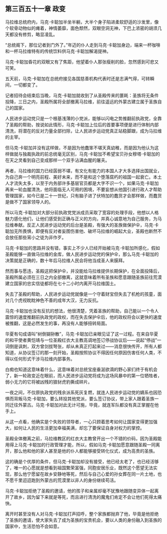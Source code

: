 ## 第三百五十一章 政变
马拉维总统府内，马克·卡聪加半坐半躺，大半个身子陷进柔软舒适的沙发里，像个软骨动物似的瘫着，神情萎靡，面色颓然，双眼空洞无神，下巴上浓密的胡须几天都没有修剪，略显凌乱。

“总统阁下，那位记者到门外了。”年迈的仆人走到马克·卡聪加身边，端来一杯咖啡和一杯马拉维特有的传统饮料供马克·卡聪加解渴提神。

马克·卡聪加昏花的双眼又有了焦距，他望着仆人那张瘦削的脸，忽然感到可悲又可笑。

五天前，马克·卡聪加在总统府接见各国慈善机构代表时还是志满气得，可转瞬间，一切都变了。

记者招待会结束后当晚，马克·卡聪加就收到了从圣殿传来的噩耗：圣族将无条件投降，三日之内，圣殿所属将全部撤离马拉维，前往遥远的外蒙古建立属于圣族自己的国家。

人民进步运动党只是一个根基浅薄的小党派，能够以闪电之势推翻前执政党，全靠了圣殿的帮助，按说如此情形，马克·卡聪加上位后的首要事项便是进行体制内部清洗，将潜在的反对力量全部扫除，让人民进步运动党真正站稳脚跟，成为马拉维的主宰。

但马克·卡聪加并没有这样做，不是因为他蠢笨不堪天真幼稚，而是因为他认为这样做就与独裁执政的前总统毫无区别，马克·卡聪加不希望宝贝孙女穆塔·卡聪加的在天之灵看到自己变成那样一个双手沾满血腥的屠夫。

再者，马拉维的国力已经孱弱不堪，有文化有能力的本国人才大多选择出国就业，为自己奔一个明亮前程、美好未来，而不是和这个堕落腐朽的祖国一起衰亡。本土人才流失太多，以至于内务部许多基层官员都是大字不识一个，如果马克·卡聪加再来一轮血腥清洗，他将面临无人可用的困境，不要妄想从他国引进行政人才帮助管理国家，如今已是二十一世纪，只有脑子进了伏特加的蠢货才会那样做，而蠢货是做不了国家领导人的。

所以马克·卡聪加对大部分前执政党党派成员采取了宽容的处理手段，他想以人格魅力感化他们，让他们感受到正确与正义的方向，并真心诚意地为自己服务，为马拉维奉献。反正人民进步运动党的后台是圣殿，有强大的圣族做保护伞，马克·卡聪加无所畏惧，即便有反对者妄图伤害他、破坏马拉维的崛起大业，圣殿也断然不会放任那些宵小之徒为非作歹。

马克·卡聪加的思路并没有错，事实上不少人已经开始被马克·卡聪加所感化，假如圣殿能够一直做马拉维的金库，做人民进步运动党的保护伞，那么马克·卡聪加的决策就是正确的，数十年后马拉维人民会将他当成圣人来膜拜。

然而事与愿违，圣殿这把保护伞，并没能给马拉维提供长期保护，在全面投降后，圣殿所属必须在三日之内全部撤离，这就意味着所有圣族和愿意跟随圣族前往荒漠建立国家的忠实信徒都将在七十二小时内离开马拉维国土。

失去了圣殿的帮助，人民进步运动党就像是一个守着财宝但失去了机枪的孩童，面对几个虎视眈眈神色不善的成年大汉，无力反抗。

马克·卡聪加也没有反抗的想法，他很清楚，凭着圣族的帮助，自己能以一个令人震惊的速度推翻前执政党的政权，而在失去保护伞后，他的政权将会以更快的速度被推翻，这是必然发生的事，再没有人能够扭转局面。

华夏有句成语叫“树倒猢狲散”，马克·卡聪加已亲眼见证了这一过程。在来自华夏的和平使者黄恺靖与一位圣殿红衣大主教高调地签订停战协议后——说起“停战”一词倒是讽刺，双方曾剑拔弩张，却从未真正打起来过——消息很快传开，所有人都知道，从协议签订的那一刻开始，圣殿按照协议不得因任何原因伤害任何人类，不得以任何形式干涉马拉维内部事务。

白痴也知道这意味着什么，这意味着对总统宝座垂涎欲滴的野心家们终于有机会了，新一轮政变近在眼前，而人民进步运动党将成为这场风暴中的第一位牺牲者，弱小无力的它将被凶残的狼豺虎豹撕成碎片。

一夜之间，不仅原执政党的残余派系死灰复燃，就连人民进步运动党的嫡系也因恐惧而背叛马克·卡聪加，要么转投其他党派，要么签订协议，带上家人跟着圣族一同迁往外蒙古。马克·卡聪加对此无计可施，毕竟，就连军队都没有真正掌握在他手上。

从这一点看，他确实是个失败的领导者，一心只顾着思考如何让国家变得更加强大，如何让人民的生活更加幸福美满，却忘了要保证自身对权力的掌控。

圣殿全体撤离之前，马拉维教区的红衣大主教曾开出一个不错的价码，因为圣殿能用得上马克·卡聪加的行政管理才能，所以，假如马克·卡聪加愿意跟随圣殿一同离开，那么他和他的家人甚至是他的仆人都能够接受转化仪式，成为高贵的圣族。

这的确是个优厚的条件，但马克·卡聪加却没有接受，他已经太老了，也已经活够了，唯一的心愿就是想看到祖国繁荣富强，同胞安居乐业，既然这个愿望无法实现，那么他宁愿留在故乡安静地等死，然后与自己心爱的孙女葬在同一片土地，也不愿千里迢迢跑到外蒙古的荒漠里以非人的身份继续苟活。

马克·卡聪加拒绝了圣殿的邀请，他的孩子和亲属却毫不犹豫地跟随变异体一起离开了故乡，因为留下来就是等死，而且进行清洗的魔鬼们肯定不会让他们死得太痛快。

离开时甚至没有人对马克·卡聪加打声招呼，整个家族都抛弃了他，毕竟是他拒绝了圣族的邀请，使大家失去了成为圣族的宝贵机会，要以人类的身份融入到圣族的国家中，生活恐怕不会如意。

